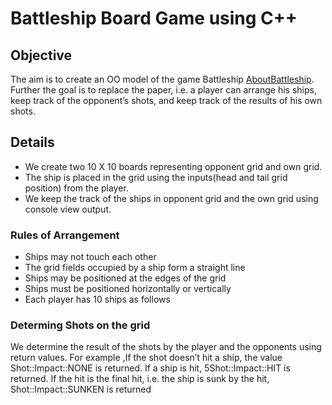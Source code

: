 # Battleship Board Game using C++
## Objective
The aim is to create an OO model of the game Battleship [AboutBattleship](https://en.wikipedia.org/wiki/Battleship_(game)).
Further the goal is to  replace the paper, i.e. a player can arrange his ships, keep track of the opponent’s shots, and keep 
track of the results of his own shots.

## Details
* We create two 10 X 10 boards representing opponent grid and own grid. 
* The ship is placed in the grid using the inputs(head and tail grid position) from the player. 
* We keep the track of the ships in opponent grid and the own grid using console view output.

### Rules of Arrangement
* Ships may not touch each other
* The grid fields occupied by a ship form a straight line
* Ships may be positioned at the edges of the grid
* Ships must be positioned horizontally or vertically
* Each player has 10 ships as follows

### Determing Shots on the grid
We determine the result of the shots by the player and the opponents using return values. For example ,If the shot doesn’t hit a ship, the value Shot::Impact::NONE is returned. If a ship is hit,
5Shot::Impact::HIT is returned. If the hit is the final hit, i.e. the ship is sunk by the hit, Shot::Impact::SUNKEN is returned
